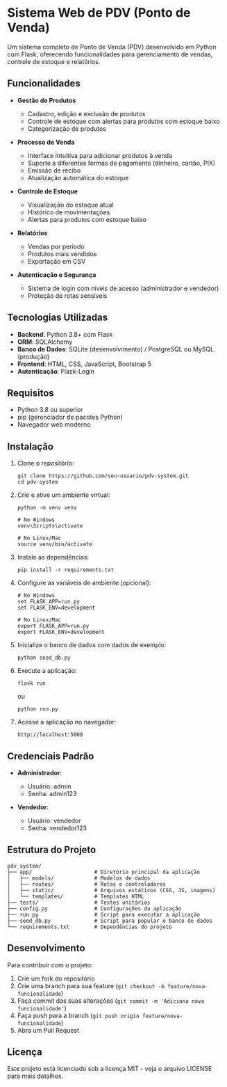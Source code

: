 # Sistema Web de PDV (Ponto de Venda)

Um sistema completo de Ponto de Venda (PDV) desenvolvido em Python com Flask, oferecendo funcionalidades para gerenciamento de vendas, controle de estoque e relatórios.

## Funcionalidades

- **Gestão de Produtos**
  - Cadastro, edição e exclusão de produtos
  - Controle de estoque com alertas para produtos com estoque baixo
  - Categorização de produtos

- **Processo de Venda**
  - Interface intuitiva para adicionar produtos à venda
  - Suporte a diferentes formas de pagamento (dinheiro, cartão, PIX)
  - Emissão de recibo
  - Atualização automática do estoque

- **Controle de Estoque**
  - Visualização do estoque atual
  - Histórico de movimentações
  - Alertas para produtos com estoque baixo

- **Relatórios**
  - Vendas por período
  - Produtos mais vendidos
  - Exportação em CSV

- **Autenticação e Segurança**
  - Sistema de login com níveis de acesso (administrador e vendedor)
  - Proteção de rotas sensíveis

## Tecnologias Utilizadas

- **Backend**: Python 3.8+ com Flask
- **ORM**: SQLAlchemy
- **Banco de Dados**: SQLite (desenvolvimento) / PostgreSQL ou MySQL (produção)
- **Frontend**: HTML, CSS, JavaScript, Bootstrap 5
- **Autenticação**: Flask-Login

## Requisitos

- Python 3.8 ou superior
- pip (gerenciador de pacotes Python)
- Navegador web moderno

## Instalação

1. Clone o repositório:
   ```
   git clone https://github.com/seu-usuario/pdv-system.git
   cd pdv-system
   ```

2. Crie e ative um ambiente virtual:
   ```
   python -m venv venv
   
   # No Windows
   venv\Scripts\activate
   
   # No Linux/Mac
   source venv/bin/activate
   ```

3. Instale as dependências:
   ```
   pip install -r requirements.txt
   ```

4. Configure as variáveis de ambiente (opcional):
   ```
   # No Windows
   set FLASK_APP=run.py
   set FLASK_ENV=development
   
   # No Linux/Mac
   export FLASK_APP=run.py
   export FLASK_ENV=development
   ```

5. Inicialize o banco de dados com dados de exemplo:
   ```
   python seed_db.py
   ```

6. Execute a aplicação:
   ```
   flask run
   ```
   ou
   ```
   python run.py
   ```

7. Acesse a aplicação no navegador:
   ```
   http://localhost:5000
   ```

## Credenciais Padrão

- **Administrador**:
  - Usuário: admin
  - Senha: admin123

- **Vendedor**:
  - Usuário: vendedor
  - Senha: vendedor123

## Estrutura do Projeto

```
pdv_system/
├── app/                    # Diretório principal da aplicação
│   ├── models/             # Modelos de dados
│   ├── routes/             # Rotas e controladores
│   ├── static/             # Arquivos estáticos (CSS, JS, imagens)
│   └── templates/          # Templates HTML
├── tests/                  # Testes unitários
├── config.py               # Configurações da aplicação
├── run.py                  # Script para executar a aplicação
├── seed_db.py              # Script para popular o banco de dados
└── requirements.txt        # Dependências do projeto
```

## Desenvolvimento

Para contribuir com o projeto:

1. Crie um fork do repositório
2. Crie uma branch para sua feature (`git checkout -b feature/nova-funcionalidade`)
3. Faça commit das suas alterações (`git commit -m 'Adiciona nova funcionalidade'`)
4. Faça push para a branch (`git push origin feature/nova-funcionalidade`)
5. Abra um Pull Request

## Licença

Este projeto está licenciado sob a licença MIT - veja o arquivo LICENSE para mais detalhes.
